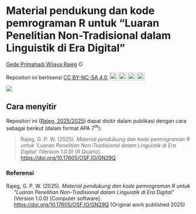 Material pendukung dan kode pemrograman R untuk “Luaran Penelitian
Non-Tradisional dalam Linguistik di Era Digital”
================
[Gede Primahadi Wijaya
Rajeg](https://www.ling-phil.ox.ac.uk/people/gede-rajeg)
<a itemprop="sameAs" content="https://orcid.org/0000-0002-2047-8621" href="https://orcid.org/0000-0002-2047-8621" target="orcid.widget" rel="noopener noreferrer" style="vertical-align:top;"><img src="https://orcid.org/sites/default/files/images/orcid_16x16.png" style="width:1em;margin-right:.5em;" alt="ORCID iD icon"></a>

<!-- README.md is generated from README.Rmd. Please edit that file -->

<!-- badges: start -->

<p xmlns:cc="http://creativecommons.org/ns#">

Repositori ini berlisensi
<a href="https://creativecommons.org/licenses/by-nc-sa/4.0/?ref=chooser-v1" target="_blank" rel="license noopener noreferrer" style="display:inline-block;">CC
BY-NC-SA 4.0
<img style="height:22px!important;margin-left:3px;vertical-align:text-bottom;" src="https://mirrors.creativecommons.org/presskit/icons/cc.svg?ref=chooser-v1" alt=""><img style="height:22px!important;margin-left:3px;vertical-align:text-bottom;" src="https://mirrors.creativecommons.org/presskit/icons/by.svg?ref=chooser-v1" alt=""><img style="height:22px!important;margin-left:3px;vertical-align:text-bottom;" src="https://mirrors.creativecommons.org/presskit/icons/nc.svg?ref=chooser-v1" alt=""><img style="height:22px!important;margin-left:3px;vertical-align:text-bottom;" src="https://mirrors.creativecommons.org/presskit/icons/sa.svg?ref=chooser-v1" alt=""></a>
</p>

[![](https://img.shields.io/badge/OSF-10.17605/OSF.IO/GN29Q-green.svg)](https://doi.org/10.17605/OSF.IO/GN29Q)

<!-- badges: end -->

## Cara menyitir

Repositori ini ([Rajeg, 2025/2025](#ref-rajegMaterialPendukungDan2025))
dapat disitir dalam publikasi dengan cara sebagai berikut (dalam format
APA 7<sup>th</sup>):

> Rajeg, G. P. W. (2025). *Material pendukung dan kode pemrograman R
> untuk ‘Luaran Penelitian Non-Tradisional dalam Linguistik di Era
> Digital’* (Version 1.0.0) \[R Quarto\].
> <https://doi.org/10.17605/OSF.IO/GN29Q>

### Referensi

<div id="refs" class="references csl-bib-body hanging-indent"
entry-spacing="0">

<div id="ref-rajegMaterialPendukungDan2025" class="csl-entry">

Rajeg, G. P. W. (2025). *Material pendukung dan kode pemrograman R untuk
"Luaran Penelitian Non-Tradisional dalam Linguistik di Era Digital"*
(Version 1.0.0) \[Computer software\].
<https://doi.org/10.17605/OSF.IO/GN29Q> (Original work published 2025)

</div>

</div>
